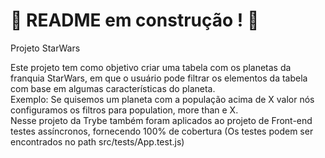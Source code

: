 # :construction: README em construção ! :construction:
<!-- Olá, Tryber!
Esse é apenas um arquivo inicial para o README do seu projeto.
É essencial que você preencha esse documento por conta própria, ok?
Não deixe de usar nossas dicas de escrita de README de projetos, e deixe sua criatividade brilhar!
:warning: IMPORTANTE: você precisa deixar nítido:
- quais arquivos/pastas foram desenvolvidos por você; 
- quais arquivos/pastas foram desenvolvidos por outra pessoa estudante;
- quais arquivos/pastas foram desenvolvidos pela Trybe.
-->

Projeto StarWars

Este projeto tem como objetivo criar uma tabela com os planetas da franquia StarWars, em que o usuário pode filtrar os elementos da tabela com base em algumas características do planeta.<br>
Exemplo: Se quisemos um planeta com a população acima de X valor nós configuramos os filtros para population, more than e X.<br>
Nesse projeto da Trybe também foram aplicados ao projeto de Front-end testes assíncronos, fornecendo 100% de cobertura (Os testes podem ser encontrados no path src/tests/App.test.js)
